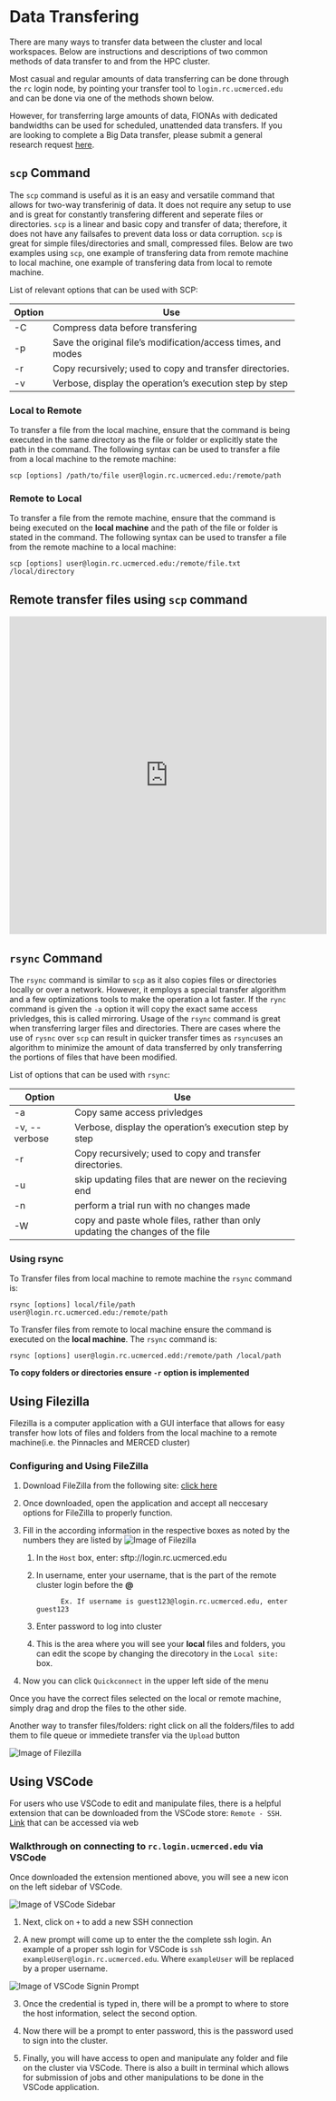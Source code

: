 # Data Transfering <!-- {docsify-ignore} -->
There are many ways to transfer data between the cluster and local workspaces. Below are instructions and descriptions of two common methods of data transfer to and from the HPC cluster. 

Most casual and regular amounts of data transferring can be done through the `rc` login node, by pointing your transfer tool to `login.rc.ucmerced.edu` and can be done via one of the methods shown below. 

However, for transferring large amounts of data, FIONAs with dedicated bandwidths can be used for scheduled, unattended data transfers. If you are looking to complete a Big Data transfer, please submit a general research request [here](https://ucmerced.service-now.com/servicehub?id=public_kb_article&sys_id=3c3ee9ff1b67a0543a003112cd4bcb13&form_id=06da3f8edbfc08103c4d56f3ce9619f4).

## `scp` Command
The `scp` command is useful as it is an easy and versatile command that allows for two-way transferinig of data. It does not require any setup to use and is great for constantly transfering different and seperate files or directories. `scp` is a linear and basic copy and transfer of data; therefore, it does not have any failsafes to prevent data loss or data corruption. `scp` is great for simple files/directories and small, compressed files.
Below are two examples using `scp`, one example of transfering data from remote machine to local machine, one example of transfering data from local to remote machine. 

List of relevant options that can be used with SCP: 

| Option | Use |
|---------------|--------------------------|
| -C | Compress data before transfering | 
| -p	| Save the original file’s modification/access times, and modes |
| -r | Copy recursively; used to copy and transfer directories. |
| -v | Verbose, display the operation’s execution step by step |



### Local to Remote <!-- {docsify-ignore} -->
To transfer a file from the local machine, ensure that the command is being executed in the same directory as the file or folder or explicitly state the path in the command.
The following syntax can be used to transfer a file from a local machine to the remote machine: 

`scp [options] /path/to/file user@login.rc.ucmerced.edu:/remote/path`



### Remote to Local <!-- {docsify-ignore} -->
To transfer a file from the remote machine, ensure that the command is being executed on the **local machine** and the path of the file or folder is  stated in the command.
The following syntax can be used to transfer a file from the remote machine to a local machine: 

`scp [options] user@login.rc.ucmerced.edu:/remote/file.txt /local/directory`


## Remote transfer files using `scp` command <!-- {docsify-ignore} -->
<p align='center'>
<iframe width="560" height="560" src="https://www.youtube.com/embed/G6DNWqHFC7A" title="YouTube video player" frameborder="0" allow="accelerometer; autoplay; clipboard-write; encrypted-media; gyroscope; picture-in-picture; web-share" allowfullscreen></iframe>
</p>


## `rsync` Command 
The `rsync` command is similar to `scp` as it also copies files or directories locally or over a network. However, it employs a special transfer algorithm and a few optimizations tools to make the operation a lot faster. If the `rync` command is given the `-a` option it will copy the exact same access privledges, this is called mirroring. Usage of the `rsync` command is great when transferring larger files and directories. There are cases where the use of `rysnc` over `scp` can result in quicker transfer times as `rsync`uses an algorithm to minimize the amount of data transferred by only transferring the portions of files that have been modified.

List of options that can be used with `rsync`:

| Option | Use |
|---------------|--------------------------|
| -a | Copy same access privledges |
| -v, --verbose	| Verbose, display the operation’s execution step by step| 
| -r |  Copy recursively; used to copy and transfer directories.|
| -u | skip updating files that are newer on the recieving end |
| -n | perform a trial run with no changes made |
| -W | copy and paste whole files, rather than only updating the changes of the file|
 

### Using rsync <!-- {docsify-ignore} -->
To Transfer files from local machine to remote machine the `rsync` command is: 

`rsync [options] local/file/path user@login.rc.ucmerced.edu:/remote/path`

To Transfer files from remote to local machine ensure the command is executed on the **local machine**. The `rsync` command is: 

`rsync [options] user@login.rc.ucmerced.edd:/remote/path /local/path`

**To copy folders or directories ensure `-r` option is implemented**



## Using Filezilla 

Filezilla is a computer application with a GUI interface that allows for easy transfer how lots of files and folders from the local machine to a remote machine(i.e. the Pinnacles and MERCED cluster)


### Configuring and Using FileZilla <!-- {docsify-ignore} -->


1. Download FileZilla from the following site: [click here](https://filezilla-project.org/download.php )
2. Once downloaded, open the application and accept all neccesary options for FileZilla to properly function. 

3. Fill in the according information in the respective boxes as noted by the numbers they are listed by
![Image of Filezilla](imgs/Filezilla_start_annotated.png "Filezilla Blank Start")
   1. In the `Host` box, enter: sftp://login.rc.ucmerced.edu
   2. In username, enter your username, that is the part of the remote cluster login before the **@** 
                
                Ex. If username is guest123@login.rc.ucmerced.edu, enter guest123
   3. Enter password to log into cluster
   4. This is the area where you will see your **local** files and folders, you can edit the scope by changing the direcotory in the `Local site:` box.
 4. Now you can click `Quickconnect` in the upper left side of the menu 

 Once you have the correct files selected on  the local or remote machine, simply drag and drop the files to the other side.
 
  Another way to transfer files/folders: right click on all the folders/files to add them to file queue or immediete transfer via the `Upload` button 

 ![Image of Filezilla](imgs/Filezilla_queue.png "Filezilla right-click options")



## Using VSCode

For users who use VSCode to edit and manipulate files, there is a helpful extension that can be downloaded from the VSCode store: ```Remote - SSH```. [Link](https://marketplace.visualstudio.com/items?itemName=ms-vscode-remote.remote-ssh) that can be accessed via web

###  Walkthrough on connecting to ```rc.login.ucmerced.edu``` via VSCode

Once downloaded the extension mentioned above, you will see a new icon on the left sidebar of VSCode. 


 ![Image of VSCode Sidebar](imgs/VSCodeSidebarIcon.png "Sidebar")




1. Next, click on ```+``` to add a new SSH connection

2. A new prompt will come up to enter the the complete ssh login. An example of a proper ssh login for VSCode is ```ssh exampleUser@login.rc.ucmerced.edu```. Where ```exampleUser``` will be replaced by a proper username. 

 ![Image of VSCode Signin Prompt](imgs/VSCode%20Remote%20SigninPrompt.png "Sign in Prompt")


3. Once the credential is typed in, there will be a prompt to where to store the host information, select the second option. 

4. Now there will be a prompt to enter password, this is the password used to sign into the cluster. 

5. Finally, you will have access to open and manipulate any folder and file on the cluster via VSCode. There is also a built in terminal which allows for submission of jobs and other manipulations to be done in the VSCode application. 